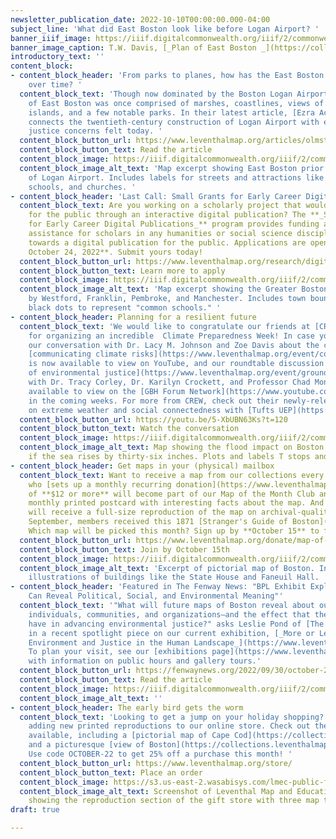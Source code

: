 ```yaml
---
newsletter_publication_date: 2022-10-10T00:00:00.000-04:00
subject_line: 'What did East Boston look like before Logan Airport? '
banner_iiif_image: https://iiif.digitalcommonwealth.org/iiif/2/commonwealth:js956k33v/full/2500,/0/default.jpg
banner_image_caption: T.W. Davis, [_Plan of East Boston _](https://collections.leventhalmap.org/search/commonwealth:js956k32k)(1880)
introductory_text: ''
content_block:
- content_block_header: 'From parks to planes, how has the East Boston landscape changed
    over time? '
  content_block_text: 'Though now dominated by the Boston Logan Airport, the landscape
    of East Boston was once comprised of marshes, coastlines, views of the harbor
    islands, and a few notable parks. In their latest article, [Ezra Acevedo](https://www.leventhalmap.org/author/ezra-acevedo/)
    connects the twentieth-century construction of Logan Airport with environmental
    justice concerns felt today. '
  content_block_button_url: https://www.leventhalmap.org/articles/olmsted-to-airport-east-boston-and-urban-development/
  content_block_button_text: Read the article
  content_block_image: https://iiif.digitalcommonwealth.org/iiif/2/commonwealth:9s161922w/1943,3633,3268,2749/2000,/0/default.jpg
  content_block_image_alt_text: 'Map excerpt showing East Boston prior to construction
    of Logan Airport. Includes labels for streets and attractions like playgrounds,
    schools, and churches. '
- content_block_header: 'Last Call: Small Grants for Early Career Digital Publications '
  content_block_text: Are you working on a scholarly project that would come alive
    for the public through an interactive digital publication? The **_Small Grants
    for Early Career Digital Publications_** program provides funding and technical
    assistance for scholars in any humanities or social science discipline working
    towards a digital publication for the public. Applications are open through **Monday,
    October 24, 2022**. Submit yours today!
  content_block_button_url: https://www.leventhalmap.org/research/digital-publication-small-grants/
  content_block_button_text: Learn more to apply
  content_block_image: https://iiif.digitalcommonwealth.org/iiif/2/commonwealth:cj82kx58h/3653,896,1237,1220/2000,/0/default.jpg
  content_block_image_alt_text: 'Map excerpt showing the Greater Boston area, bounded
    by Westford, Franklin, Pembroke, and Manchester. Includes town boundaries and
    black dots to represent "common schools." '
- content_block_header: Planning for a resilient future
  content_block_text: 'We would like to congratulate our friends at [CREW](https://www.climatecrew.org/)
    for organizing an incredible  Climate Preparedness Week! In case you missed it,
    our conversation with Dr. Lacy M. Johnson and Zoe Davis about the challenges of
    [communicating climate risks](https://www.leventhalmap.org/event/communicating-climate-risk/)
    is now available to view on YouTube, and our roundtable discussion on [narratives
    of environmental justice](https://www.leventhalmap.org/event/ground-truth-shaping-narratives-of-environmental-justice/)
    with Dr. Tracy Corley, Dr. Karilyn Crockett, and Professor Chad Montrie will be
    available to view on the [GBH Forum Network](https://www.youtube.com/c/gbhforumnetwork)
    in the coming weeks. For more from CREW, check out their newly-released [study](https://www.climatecrew.org/tufts_social_study)
    on extreme weather and social connectedness with [Tufts UEP](https://as.tufts.edu/uep/). '
  content_block_button_url: https://youtu.be/5-XbUBN63Ks?t=120
  content_block_button_text: Watch the conversation
  content_block_image: https://iiif.digitalcommonwealth.org/iiif/2/commonwealth:q524n701t/668,307,4915,5395/,2000/0/default.jpg
  content_block_image_alt_text: Map showing the flood impact on Boston’s downtown
    if the sea rises by thirty-six inches. Plots and labels T stops and lines.
- content_block_header: Get maps in your (physical) mailbox
  content_block_text: Want to receive a map from our collections every month? Anyone
    who [sets up a monthly recurring donation](https://www.leventhalmap.org/donate/?form=MAPOFTHEMONTH)
    of **$12 or more** will become part of our Map of the Month Club and receive a
    monthly printed postcard with interesting facts about the map. And one lucky member
    will receive a full-size reproduction of the map on archival-quality paper! For
    September, members received this 1871 [Stranger's Guide of Boston](https://collections.leventhalmap.org/search/commonwealth:9s161g99j).
    Which map will be picked this month? Sign up by **October 15** to find out!
  content_block_button_url: https://www.leventhalmap.org/donate/map-of-the-month/
  content_block_button_text: Join by October 15th
  content_block_image: https://iiif.digitalcommonwealth.org/iiif/2/commonwealth:9s161h003/4936,3077,2592,2793/2000,/0/default.jpg
  content_block_image_alt_text: 'Excerpt of pictorial map of Boston. Includes detailed
    illustrations of buildings like the State House and Faneuil Hall. '
- content_block_header: 'Featured in The Fenway News: "BPL Exhibit Explores How Maps
    Can Reveal Political, Social, and Environmental Meaning"'
  content_block_text: '"What will future maps of Boston reveal about our choices—as
    individuals, communities, and organizations—and the effect that these choices
    have in advancing environmental justice?" asks Leslie Pond of [The Fenway News](https://fenwaynews.org/)
    in a recent spotlight piece on our current exhibition, [_More or Less in Common:
    Environment and Justice in the Human Landscape_](https://www.leventhalmap.org/digital-exhibitions/more-or-less-in-common/).
    To plan your visit, see our [exhibitions page](https://www.leventhalmap.org/exhibitions/visit/)
    with information on public hours and gallery tours.'
  content_block_button_url: https://fenwaynews.org/2022/09/30/october-2022/
  content_block_button_text: Read the article
  content_block_image: https://iiif.digitalcommonwealth.org/iiif/2/commonwealth:1257c510t/3303,609,4158,4484/,2000/0/default.jpg
  content_block_image_alt_text: ''
- content_block_header: The early bird gets the worm
  content_block_text: 'Looking to get a jump on your holiday shopping? We''ve been
    adding new printed reproductions to our online store. Check out the new choices
    available, including a [pictorial map of Cape Cod](https://collections.leventhalmap.org/search/commonwealth:jh343z21h)
    and a picturesque [view of Boston](https://collections.leventhalmap.org/search/commonwealth:4m90f846t).
    Use code OCTOBER-22 to get 25% off a purchase this month! '
  content_block_button_url: https://www.leventhalmap.org/store/
  content_block_button_text: Place an order
  content_block_image: https://s3.us-east-2.wasabisys.com/lmec-public-files/newsletters/new-repros.png
  content_block_image_alt_text: Screenshot of Leventhal Map and Education Center website,
    showing the reproduction section of the gift store with three map thumbnails
draft: true

---
```

